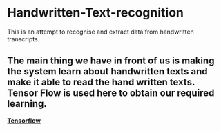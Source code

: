 # Handwritten-Text-recognition
This is an attempt to recognise and extract data from handwritten transcripts.

The main thing we have in front of us is making the system learn about handwritten texts and make it able to read the hand written texts. 
Tensor Flow is used here to obtain our required learning.
---
**[Tensorflow](https://github.com/tensorflow/tensorflow)**
